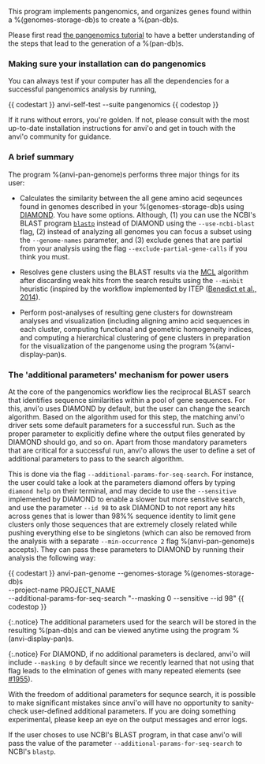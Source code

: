 This program implements pangenomics, and organizes genes found within a %(genomes-storage-db)s to create a %(pan-db)s.

Please first read [the pangenomics tutorial](http://merenlab.org/2016/11/08/pangenomics-v2) to have a better understanding of the steps that lead to the generation of a %(pan-db)s.

### Making sure your installation can do pangenomics

You can always test if your computer has all the dependencies for a successful pangenomics analysis by running,

{{ codestart }}
anvi-self-test --suite pangenomics
{{ codestop }}

If it runs without errors, you're golden. If not, please consult with the most up-to-date installation instructions for anvi'o and get in touch with the anvi'o community for guidance.

### A brief summary

The program %(anvi-pan-genome)s performs three major things for its user:

* Calculates the similarity between the all gene amino acid seqeunces found in genomes described in your %(genomes-storage-db)s using [DIAMOND](https://www.wsi.uni-tuebingen.de/lehrstuehle/algorithms-in-bioinformatics/software/diamond/). You have some options. Although, (1) you can use the NCBI's BLAST program [`blastp`](https://blast.ncbi.nlm.nih.gov/Blast.cgi?PAGE=Proteins) instead of DIAMOND using the `--use-ncbi-blast` flag, (2) instead of analyzing all genomes you can focus a subset using the `--genome-names` parameter, and (3) exclude genes that are partial from your analysis using the flag `--exclude-partial-gene-calls` if you think you must.

* Resolves gene clusters using the BLAST results via the [MCL](http://micans.org/mcl/) algorithm after discarding weak hits from the search results using the `--minbit` heuristic (inspired by the workflow implemented by ITEP ([Benedict et al., 2014](https://bmcgenomics.biomedcentral.com/articles/10.1186/1471-2164-15-8)).

* Perform post-analyses of resulting gene clusters for downstream analyses and visualization (including aligning amino acid sequences in each cluster, computing functional and geometric homogeneity indices, and computing a hierarchical clustering of gene clusters in preparation for the visualization of the pangenome using the program %(anvi-display-pan)s.

### The 'additional parameters' mechanism for power users

At the core of the pangenomics workflow lies the reciprocal BLAST search that identifies sequence similarities within a pool of gene sequences. For this, anvi'o uses DIAMOND by default, but the user can change the search algorithm. Based on the algorithm used for this step, the matching anvi'o driver sets some default parameters for a successful run. Such as the proper parameter to explicitly define where the output files generated by DIAMOND should go, and so on. Apart from those mandatory parameters that are critical for a successful run, anvi'o allows the user to define a set of additional parameters to pass to the search algorithm.

This is done via the flag `--additional-params-for-seq-search`. For instance, the user could take a look at the parameters diamond offers by typing `diamond help` on their terminal, and may decide to use the `--sensitive` implemented by DIAMOND to enable a slower but more sensitive search, and use the parameter `--id 98` to ask DIAMOND to not report any hits across genes that is lower than 98%% sequence identity to limit gene clusters only those sequences that are extremely closely related while pushing everything else to be singletons (which can also be removed from the analysis with a separate `--min-occurrence 2` flag %(anvi-pan-genome)s accepts). They can pass these parameters to DIAMOND by running their analysis the following way:

{{ codestart }}
anvi-pan-genome --genomes-storage %(genomes-storage-db)s \
                --project-name PROJECT_NAME \
                --additional-params-for-seq-search "--masking 0 --sensitive --id 98"
{{ codestop }}

{:.notice}
The additional parameters used for the search will be stored in the resulting %(pan-db)s and can be viewed anytime using the program %(anvi-display-pan)s.

{:.notice}
For DIAMOND, if no additional parameters is declared, anvi'o will include `--masking 0` by default since we recently learned that not using that flag leads to the elmination of genes with many repeated elements (see [#1955](https://github.com/merenlab/anvio/issues/1955)).

With the freedom of additional parameters for sequnce search, it is possible to make significant mistakes since anvi'o will have no opportunity to sanity-check user-defined additional parameters. If you are doing something experimental, please keep an eye on the output messages and error logs.

If the user choses to use NCBI's BLAST program, in that case anvi'o will pass the value of the parameter `--additional-params-for-seq-search` to NCBI's `blastp`.
